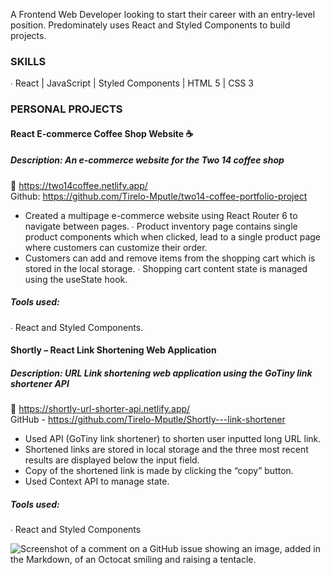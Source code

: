 A Frontend Web Developer looking to start their career with an entry-level position. Predominately uses  React and Styled Components to build projects. 

### SKILLS 
∙ React | JavaScript | Styled Components | HTML 5 | CSS 3 

### PERSONAL PROJECTS 

#### React E-commerce Coffee Shop Website ☕ <br>
##### Description: An e-commerce website for the Two 14 coffee shop <br>
🔗 https://two14coffee.netlify.app/ <br>
Github: https://github.com/Tirelo-Mputle/two14-coffee-portfolio-project <br>
* Created a multipage e-commerce website using React Router 6 to navigate between pages. ∙ Product inventory page contains single product components which when clicked, lead to a single  product page where customers can customize their order. <br>
* Customers can add and remove items from the shopping cart which is stored in the local storage. ∙ Shopping cart content state is managed using the useState hook.<br> 
##### Tools used: <br>
∙ React and Styled Components. <br>

#### Shortly – React Link Shortening Web Application <br>
##### Description: URL Link shortening web application using the GoTiny link shortener API<br>
🔗 https://shortly-url-shorter-api.netlify.app/ <br>
GitHub - https://github.com/Tirelo-Mputle/Shortly---link-shortener <br>
* Used API (GoTiny link shortener) to shorten user inputted long URL link. <br>
* Shortened links are stored in local storage and the three most recent results are displayed below  the input field. <br>
* Copy of the shortened link is made by clicking the “copy” button.<br> 
* Used Context API to manage state. <br>
##### Tools used: <br>
∙ React and Styled Components <br>

![Screenshot of a comment on a GitHub issue showing an image, added in the Markdown, of an Octocat smiling and raising a tentacle.](https://myoctocat.com/assets/images/base-octocat.svg)
